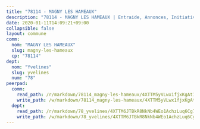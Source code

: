 ```yaml
---
title: "78114 - MAGNY LES HAMEAUX"
description: "78114 - MAGNY LES HAMEAUX | Entraide, Annonces, Initiatives"
date: 2020-01-11T14:09:21+09:00
collapsible: false
layout: commune
comm:
  nom: "MAGNY LES HAMEAUX"
  slug: magny-les-hameaux
  cp: "78114"
dept:
  nom: "Yvelines"
  slug: yvelines
  num: "78"
peerpad:
  comm:
    read_path: /r/markdown/78114_magny-les-hameaux/4XTTM5yVLwx1fjxKgAt1658noEYRtD7FkmQpFFfX6AxdsjSky
    write_path: /w/markdown/78114_magny-les-hameaux/4XTTM5yVLwx1fjxKgAt1658noEYRtD7FkmQpFFfX6AxdsjSky-K3TgTrVXQZAeJZfkJQpAHrKHXR2pve5FM4JdDm4pborgkGrTWfRaqKbE3HxcP83YzN3QgNWUTfUVUaL32RRJj3B45cY8TXy4k4fhgRdDByM2EYQgGPgkDSrCfEcdbiRJYF8bqaQH
  dept:
    read_path: /r/markdown/78_yvelines/4XTTM6JTBkR8NkNb4WEo1AchzLuq6Cg73ydg7w9pErcQZA13p
    write_path: /w/markdown/78_yvelines/4XTTM6JTBkR8NkNb4WEo1AchzLuq6Cg73ydg7w9pErcQZA13p-K3TgUBFRQCPZwoWqJkunXeSjdgbtU3xzUSsui8DBc3rCTw6mbo4gNvfQRdE99JD3AnVW7fzseq687LKfGWCfAPajih5ByiZ3SpFz1r449oWaDnM5BHKZTbYtf6pEhRvzWbcazhrS
---
```



